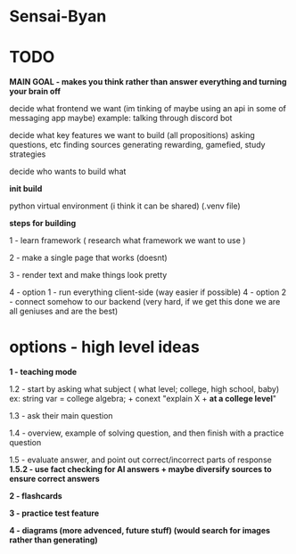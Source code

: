# Sensai-Byan

# TODO

**MAIN GOAL - makes you think rather than answer everything and turning your brain off**

decide what frontend we want (im tinking of maybe using an api in some of messaging app maybe)
    example: talking through discord bot

decide what key features we want to build (all propositions)
    asking questions, etc
    finding sources
    generating rewarding, gamefied, study strategies

decide who wants to build what

**init build**

python virtual environment (i think it can be shared) (.venv file)

**steps for building**

1 - learn framework ( research what framework we want to use )

2 - make a single page that works (doesnt)

3 - render text and make things look pretty

4 - option 1 - run everything client-side (way easier if possible)
4 - option 2 - connect somehow to our backend (very hard, if we get this done we are all geniuses and are the best)

#  options - high level ideas

**1 - teaching mode**

1.2 - start by asking what subject ( what level; college, high school, baby)
   ex: string var = college algebra; + conext "explain X + **at a college level**"

1.3 - ask their main question

1.4 - overview, example of solving question, and then finish with a practice question

1.5 - evaluate answer, and point out correct/incorrect parts of response
**1.5.2 - use fact checking for AI answers + maybe diversify sources to ensure correct answers**


**2 - flashcards**

**3 - practice test feature**

**4 - diagrams (more advenced, future stuff) (would search for images rather than generating)**



